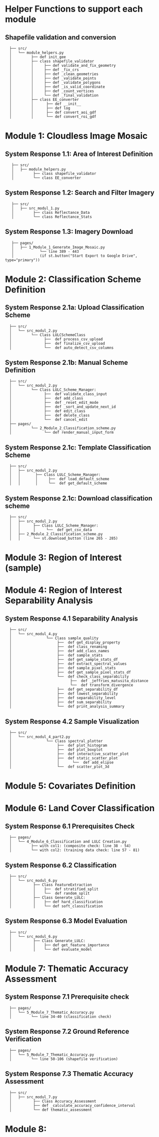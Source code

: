 <!------------------------------------------------------------------------------------
    This document serves as a tags for connecting MS Visio Module Workflow with python codes 
    in this project
-------------------------------------------------------------------------------------> 
# Helper Functions to support each module
   ## Shapefile validation and conversion
      ├── src/                      
      │   └── module_helpers.py
      │         ├── def init_gee
      │         ├── class shapefile_validator
      │         │     ├── def validate_and_fix_geometry
      │         │     ├── def _fix_crs
      │         │     ├── def _clean_geometries
      │         │     ├── def _validate_points
      │         │     ├── def _validate_polygons
      │         │     ├── def _is_valid_coordinate
      │         │     ├── def _count_vertices
      │         │     └── def _final_validation
      │         ├── class EE_converter
      │         │      ├── def __init__
      │         │      ├── def log  
      │         │      ├── def convert_aoi_gdf        
      │         │      └── def convert_roi_gdf        



# Module 1: Cloudless Image Mosaic
   ## System Response 1.1: Area of Interest Definition
   ```
      ├── src/                      
      │   ├── module_helpers.py
      │         ├── class shapefile_validator
      │         └── class EE_converter
   ```
   ## System Response 1.2: Search and Filter Imagery
   ```
      ├── src/                       
      │   ├── src_modul_1.py
      │         ├── class Reflectance_Data
      │         └── class Reflectance_Stats  
   ```
   ## System Response 1.3: Imagery Download
   ```
      ├── pages/                     
      │   ├── 1_Module_1_Generate_Image_Mosaic.py
      │            └── line 389 - 443 
      │            (if st.button("Start Export to Google Drive", type="primary"))
   ```

# Module 2: Classification Scheme Definition
   ## System Response 2.1a: Upload Classification Scheme
      ├── src/                      
      │   └── src_modul_2.py
      │         └── Class LULCSchemeClass
      │               ├──  def process_csv_upload
      │               ├──  def finalize_csv_upload
      │               └──  def auto_detect_csv_columns
   
   ## System Response 2.1b: Manual Scheme Definition
      ├── src/                      
      │   └── src_modul_2.py
      │         └── Class LULC_Scheme_Manager:
      │               ├──  def validate_class_input
      │               ├──  def add_class
      │               ├──  def _reset_edit_mode
      │               ├──  def _sort_and_update_next_id
      │               ├──  def edit_class
      │               ├──  def delete_class
      │               └──  def cancel_edit
      ├── pages/                     
      │         └── 2_Module_2_Classification_scheme.py
      │               └── def render_manual_input_form

   ## System Response 2.1c: Template Classification Scheme
      ├── src/                      
      │   ├── src_modul_2.py
      │   │       ├── Class LULC_Scheme_Manager:
      │   │       │     ├──  def load_default_scheme
      │   │       │     └──  def get_default_scheme

   ## System Response 2.1c: Download classification scheme
      ├── src/                      
      │   ├── src_modul_2.py
      │   │      ├── Class LULC_Scheme_Manager:
      │   │      │     └──  def get_csv_data
      │   ├── 2_Module_2_Classification_scheme.py
      │   │      └── st.download_button (line 265 - 285)

# Module 3: Region of Interest (sample)


# Module 4: Region of Interest Separability Analysis

   ## System Response 4.1 Separability Analysis
      ├── src/                      
      │   └── src_modul_4.py
      │                └── Class sample_quality
      │                     ├──  def get_display_property
      │                     ├──  def class_renaming
      │                     ├──  def add_class_names
      │                     ├──  def sample_stats
      │                     ├──  def get_sample_stats_df
      │                     ├──  def extract_spectral_values
      │                     ├──  def sample_pixel_stats
      │                     ├──  def get_sample_pixel_stats_df
      │                     └──  def check_class_separability
      │                           ├──  def _jeffries_matusita_distance
      │                           └──  def transform_divergence                     
      │                     ├──  def get_separability_df
      │                     ├──  def lowest_separability
      │                     ├──  def separability_level
      │                     ├──  def sum_separability
      │                     └──  def print_analysis_summary

   ## System Response 4.2 Sample Visualization
      ├── src/                      
      │   └── src_modul_4_part2.py
      │                └── Class spectral_plotter
      │                     ├──  def plot_histogram
      │                     ├──  def plot_boxplot
      │                     ├──  def interactive_scatter_plot
      │                     ├──  def static_scatter_plot  
      │                     │      └──  def add_elipse
      │                     └──  def scatter_plot_3d                       

# Module 5: Covariates Definition

# Module 6: Land Cover Classification
   ## System Response 6.1 Prerequisites Check
      ├── pages/                     
      │   └── 4_Module_6_Classification and LULC Creation.py
      │         ├── with col1: (composite check: line 38 - 54)
      │         └── with col2: (training data check: line 57 - 81)


   ## System Response 6.2 Classification
      ├── src/                      
      │   └── src_modul_6.py
      │          ├── Class FeatureExtraction
      │          │    ├──  def stratified_split
      │          │    └──  def random_split                            
      │          ├── Class Generate_LULC:
      │          │    ├── def hard_classification
      │          │    └── def soft_classification

   ## System Response 6.3 Model Evaluation
      ├── src/                      
      │   └── src_modul_6.py
      │          ├── Class Generate_LULC:
      │          │    ├── def get_feature_importance
      │          │    └── def evaluate_model    

# Module 7: Thematic Accuracy Assessment
   ## System Response 7.1 Prerequisite check
      ├── pages/                     
      │   └── 5_Module_7_Thematic_Accuracy.py
      │         └── line 34-40 (classification check)

   ## System Response 7.2 Ground Reference Verification
      ├── pages/                     
      │   └── 5_Module_7_Thematic_Accuracy.py
      │         └── line 50-106 (shapefile verification)

   ## System Response 7.3 Thematic Accuracy Assessment
      ├── src/                      
      │   ├── src_modul_7.py
      │          ├── Class Accuracy_Assessment
      │          ├── def _calculate_accuracy_confidence_interval
      │          └── def thematic_assessment  

# Module 8: 

   






      







